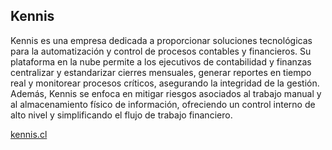 ## Kennis 

Kennis es una empresa dedicada a proporcionar soluciones tecnológicas para la automatización y control de procesos contables y financieros. Su plataforma en la nube permite a los ejecutivos de contabilidad y finanzas centralizar y estandarizar cierres mensuales, generar reportes en tiempo real y monitorear procesos críticos, asegurando la integridad de la gestión. Además, Kennis se enfoca en mitigar riesgos asociados al trabajo manual y al almacenamiento físico de información, ofreciendo un control interno de alto nivel y simplificando el flujo de trabajo financiero.

[kennis.cl](https://kennis.cl)
